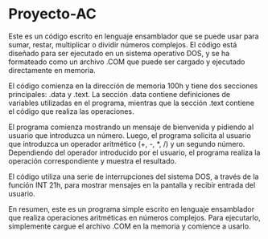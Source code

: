 # Proyecto-AC
Este es un código escrito en lenguaje ensamblador que se puede usar para sumar, restar, multiplicar o dividir números complejos. El código está diseñado para ser ejecutado en un sistema operativo DOS, y se ha formateado como un archivo .COM que puede ser cargado y ejecutado directamente en memoria.

El código comienza en la dirección de memoria 100h y tiene dos secciones principales: .data y .text. La sección .data contiene definiciones de variables utilizadas en el programa, mientras que la sección .text contiene el código que realiza las operaciones.

El programa comienza mostrando un mensaje de bienvenida y pidiendo al usuario que introduzca un número. Luego, el programa solicita al usuario que introduzca un operador aritmético (+, -, *, /) y un segundo número. Dependiendo del operador introducido por el usuario, el programa realiza la operación correspondiente y muestra el resultado.

El código utiliza una serie de interrupciones del sistema DOS, a través de la función INT 21h, para mostrar mensajes en la pantalla y recibir entrada del usuario.

En resumen, este es un programa simple escrito en lenguaje ensamblador que realiza operaciones aritméticas en números complejos. Para ejecutarlo, simplemente cargue el archivo .COM en la memoria y comience a usarlo.
